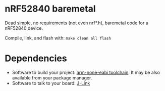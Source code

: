 # nRF52840 baremetal
Dead simple, no requirements (not even nrf*.h), baremetal code for a nRF52840 device.

Compile, link, and flash with: `make clean all flash`

# Dependencies

- Software to build your project: [arm-none-eabi toolchain](https://developer.arm.com/downloads/-/gnu-rm). It may be also available from your package manager.
- Software to talk to your board: [J-Link](https://www.segger.com/downloads/jlink/)
